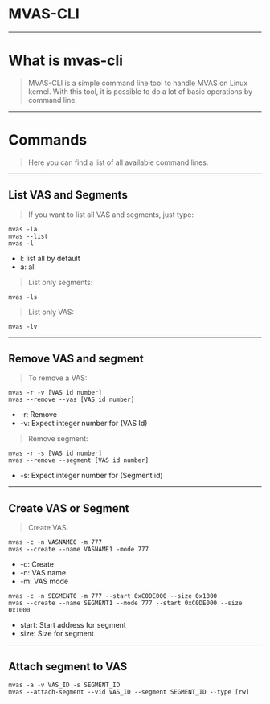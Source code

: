 # MVAS-CLI

----

# What is mvas-cli

> MVAS-CLI is a simple command line tool to handle MVAS on Linux kernel. With
this tool, it is possible to do a lot of basic operations by command line. 

----
# Commands

> Here you can find a list of all available command lines.

----
## List VAS and Segments

> If you want to list all VAS and segments, just type:

```
mvas -la
mvas --list
mvas -l
```

* l: list all by default
* a: all

> List only segments:

```
mvas -ls
```

> List only VAS:

```
mvas -lv
```

----
## Remove VAS and segment

> To remove a VAS:

```
mvas -r -v [VAS id number]
mvas --remove --vas [VAS id number]
```

* -r: Remove
* -v: Expect integer number for (VAS Id)

> Remove segment:

```
mvas -r -s [VAS id number]
mvas --remove --segment [VAS id number]
```

* -s: Expect integer number for (Segment id)

----
## Create VAS or Segment

> Create VAS:

```
mvas -c -n VASNAME0 -m 777
mvas --create --name VASNAME1 -mode 777
```

* -c: Create
* -n: VAS name
* -m: VAS mode

```
mvas -c -n SEGMENT0 -m 777 --start 0xC0DE000 --size 0x1000
mvas --create --name SEGMENT1 --mode 777 --start 0xC0DE000 --size 0x1000
```

* start: Start address for segment
* size: Size for segment

----
## Attach segment to VAS
```
mvas -a -v VAS_ID -s SEGMENT_ID
mvas --attach-segment --vid VAS_ID --segment SEGMENT_ID --type [rw]
```
